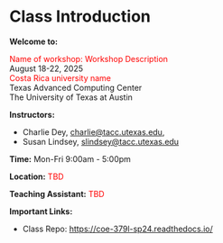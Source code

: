 Class Introduction
==================

**Welcome to:**

<font color="red">Name of workshop: Workshop Description</font>  
August 18-22, 2025  
<font color="red">Costa Rica university name</font>  
Texas Advanced Computing Center  
The University of Texas at Austin  


**Instructors:**

* Charlie Dey, charlie@tacc.utexas.edu, 
* Susan Lindsey, slindsey@tacc.utexas.edu


**Time:** Mon-Fri 9:00am - 5:00pm


**Location:** <font color="red">TBD</font>


**Teaching Assistant:** <font color="red">TBD</font>


**Important Links:**

* Class Repo: <https://coe-379l-sp24.readthedocs.io/>
<!-- * Slack: https://tacc-learn.slack.com/   #coe-379l-sp24 (channel) -->





